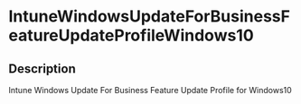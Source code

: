 
# IntuneWindowsUpdateForBusinessFeatureUpdateProfileWindows10

## Description

Intune Windows Update For Business Feature Update Profile for Windows10
